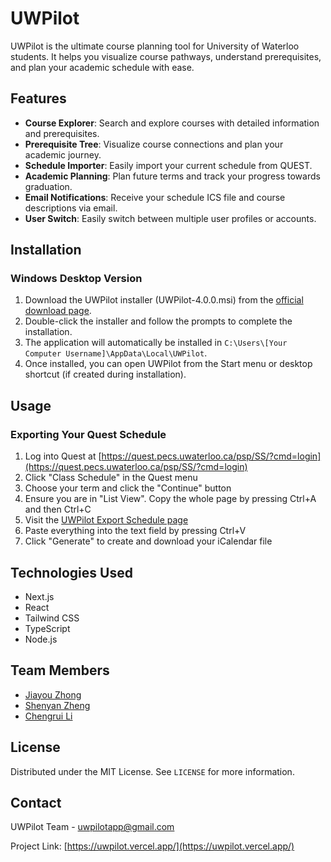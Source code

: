 # UWPilot

UWPilot is the ultimate course planning tool for University of Waterloo students. It helps you visualize course pathways, understand prerequisites, and plan your academic schedule with ease.

## Features

- **Course Explorer**: Search and explore courses with detailed information and prerequisites.
- **Prerequisite Tree**: Visualize course connections and plan your academic journey.
- **Schedule Importer**: Easily import your current schedule from QUEST.
- **Academic Planning**: Plan future terms and track your progress towards graduation.
- **Email Notifications**: Receive your schedule ICS file and course descriptions via email.
- **User Switch**: Easily switch between multiple user profiles or accounts.

## Installation

### Windows Desktop Version

1. Download the UWPilot installer (UWPilot-4.0.0.msi) from the [official download page](https://uwpilot.vercel.app/).
2. Double-click the installer and follow the prompts to complete the installation.
3. The application will automatically be installed in `C:\Users\[Your Computer Username]\AppData\Local\UWPilot`.
4. Once installed, you can open UWPilot from the Start menu or desktop shortcut (if created during installation).

## Usage

### Exporting Your Quest Schedule

1. Log into Quest at [https://quest.pecs.uwaterloo.ca/psp/SS/?cmd=login](https://quest.pecs.uwaterloo.ca/psp/SS/?cmd=login)
2. Click "Class Schedule" in the Quest menu
3. Choose your term and click the "Continue" button
4. Ensure you are in "List View". Copy the whole page by pressing Ctrl+A and then Ctrl+C
5. Visit the [UWPilot Export Schedule page](https://uwpilot.vercel.app/export)
6. Paste everything into the text field by pressing Ctrl+V
7. Click "Generate" to create and download your iCalendar file

## Technologies Used

- Next.js
- React
- Tailwind CSS
- TypeScript
- Node.js

## Team Members

- [Jiayou Zhong](https://www.linkedin.com/in/jiayouz/)
- [Shenyan Zheng](https://www.linkedin.com/in/shenyan-zheng-0ab064274/)
- [Chengrui Li](https://www.linkedin.com/in/chengrui-li-bbbb39261/)

## License

Distributed under the MIT License. See `LICENSE` for more information.

## Contact

UWPilot Team - uwpilotapp@gmail.com

Project Link: [https://uwpilot.vercel.app/](https://uwpilot.vercel.app/)

